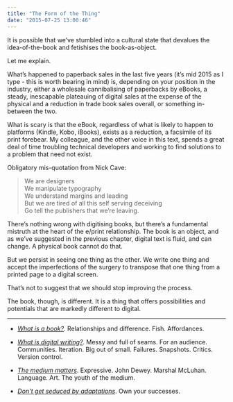 ```yaml
---
title: "The Form of the Thing"
date: "2015-07-25 13:00:46"
---
```


It is possible that we’ve stumbled into a cultural state that devalues the
idea-of-the-book and fetishises the book-as-object.

Let me explain.

What’s happened to paperback sales in the last five years (it’s mid
2015 as I type - this is worth bearing in mind) is, depending on your
position in the industry, either a wholesale cannibalising of paperbacks
by eBooks, a steady, inescapable plateauing of digital sales at the
expense of the physical and a reduction in trade book sales overall, or
something in-between the two.  

What is scary is that the eBook, regardless of what is likely to happen
to platforms (Kindle, Kobo, iBooks), exists as a reduction, a facsimile
of its print forebear. My colleague, and the other voice in this text,
spends a great deal of time troubling technical developers and working
to find solutions to a problem that need not exist.

Obligatory mis-quotation from Nick Cave:

> We are designers  
> We manipulate typography  
> We understand margins and leading  
> But we are tired of all this self serving deceiving  
> Go tell the publishers that we’re leaving.

There’s nothing wrong with digitising books, but there’s a fundamental
mistruth at the heart of the e/print relationship. The book is an
object, and as we’ve suggested in the previous chapter, digital text is
fluid, and can change. A physical book cannot do that.

But we persist in seeing one thing as the other. We write one thing and
accept the imperfections of the surgery to transpose that one thing from
a printed page to a digital screen.

That’s not to suggest that we should stop improving the process.

The book, though, is different. It is a thing that offers possibilities
and potentials that are markedly different to digital.

***

- *[What is a book?](/The_Form_of_the_Thing/What_is_a_book.html)*. Relationships and difference. Fish. Affordances.

- *[What is digital writing?](/What_is_digital_writing.html)*. Messy and full of seams. For an audience. Communities. Iteration. Big out of small. Failures. Snapshots. Critics. Version control.

- *[The medium matters](/The_Form_of_the_Thing/The_Medium_Matters.html)*. Expressive. John Dewey. Marshal McLuhan. Language. Art. The youth of the medium.

- *[Don't get seduced by adaptations](/The_Form_of_the_Thing/Do_not_get_seduced_by_adaptations.html)*. Own your successes.
